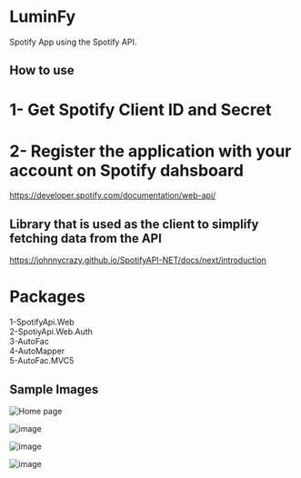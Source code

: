 # LuminFy
Spotify App using the Spotify API. 


## How to use

# 1- Get Spotify Client ID and Secret
# 2- Register the application with your account on Spotify dahsboard

https://developer.spotify.com/documentation/web-api/

## Library that is used as the client to simplify fetching data from the API
https://johnnycrazy.github.io/SpotifyAPI-NET/docs/next/introduction

# Packages

 1-SpotifyApi.Web  
 2-SpotiyApi.Web.Auth  
 3-AutoFac  
 4-AutoMapper  
 5-AutoFac.MVC5  
 
## Sample Images

![Home page](https://user-images.githubusercontent.com/53438581/114309836-02b85d00-9abf-11eb-84c5-1d970b84be90.png)

![image](https://user-images.githubusercontent.com/53438581/114309854-11067900-9abf-11eb-9892-5026f141b5c3.png)

![image](https://user-images.githubusercontent.com/53438581/114309873-1e236800-9abf-11eb-9c15-6b4301203b2d.png)

![image](https://user-images.githubusercontent.com/53438581/114309897-33989200-9abf-11eb-9d64-8004fa9b4b07.png)
